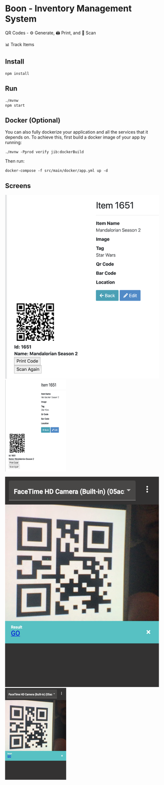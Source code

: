 # Boon - Inventory Management System

QR Codes - :gear: Generate, :printer: Print, and :mag_right: Scan

:bar_chart: Track Items

## Install

    npm install

## Run

    ./mvnw
    npm start

## Docker (Optional)

You can also fully dockerize your application and all the services that it depends on.
To achieve this, first build a docker image of your app by running:

    ./mvnw -Pprod verify jib:dockerBuild

Then run:

    docker-compose -f src/main/docker/app.yml up -d

## Screens

![item](https://github.com/kenocvr/boon/blob/master/screens/item.png)
<img src="https://github.com/kenocvr/boon/blob/master/screens/item.png" width="200" height="300">
  
![scan](https://github.com/kenocvr/boon/blob/master/screens/scan.png)
<img src="https://github.com/kenocvr/boon/blob/master/screens/scan.png" width="200" height="300">
